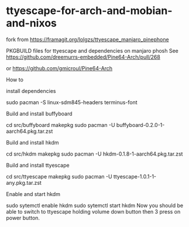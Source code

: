 # ttyescape-for-arch-and-mobian-and-nixos
fork from https://framagit.org/lolgzs/ttyescape_manjaro_pinephone

PKGBUILD files for ttyescape and dependencies on manjaro phosh
See https://github.com/dreemurrs-embedded/Pine64-Arch/pull/268

or 
https://github.com/gmicroul/Pine64-Arch

How to

install dependencies


sudo pacman -S linux-sdm845-headers terminus-font

Build and install buffyboard


cd src/buffyboard
makepkg
sudo pacman -U buffyboard-0.2.0-1-aarch64.pkg.tar.zst

Build and install hkdm


cd src/hkdm
makepkg
sudo pacman -U hkdm-0.1.8-1-aarch64.pkg.tar.zst

Build and install ttyescape


cd src/ttyescape
makepkg
sudo pacman -U ttyescape-1.0.1-1-any.pkg.tar.zst

Enable and start hkdm


sudo sytemctl enable hkdm
sudo sytemctl start hkdm
Now you should be able to switch to ttyescape holding volume down button then 3 press on power button.
